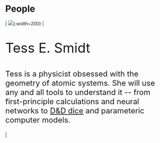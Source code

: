 # People

| ![](https://atomicarchitects.github.io/assets/img/tess_with_duck_small.jpg){:width=200} | <p style="font-size:42">Tess E. Smidt</p> <p style="font-size:24">Tess is a physicist obsessed with the geometry of atomic systems. She will use any and all tools to understand it -- from first-principle calculations and neural networks to <a href="https://en.wikipedia.org/wiki/Dice#Applications">D&D dice</a> and parameteric computer models. </p> |
